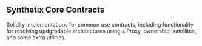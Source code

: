 ## Synthetix Core Contracts

Solidity implementations for common use contracts, including functionality for resolving updgradable architectures using a Proxy, ownership, satellites, and some extra utilities.
